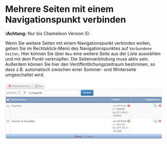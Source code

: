 # Mehrere Seiten mit einem Navigationspunkt verbinden

\(**Achtung:** Nur bis Chameleon Version 5\):

Wenn Sie weitere Seiten mit einem Navigationspunkt verbinden wollen, gehen Sie im Rechtsklick-Menü des Navigationspunktes auf `Verbundene Seiten`. Hier können Sie über `Neu` eine weitere Seite aus der Liste auswählen und mit dem Punkt verknüpfen. Die Seitenverbindung muss aktiv sein. Außerdem können Sie hier den Veröffentlichungszeitraum bestimmen, so dass z.B. automatisch zwischen einer Sommer- und Winterseite umgeschaltet wird.

![](../../.gitbook/assets/seitenverwaltung_mehrere_seiten.png)

